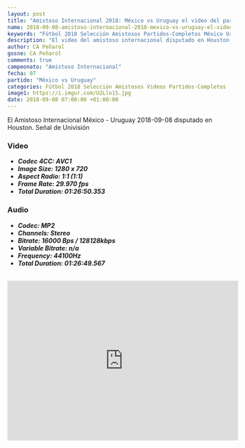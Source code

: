 ```yaml
---
layout: post
title: "Amistoso Internacional 2018: México vs Uruguay el video del partido completo "
name: 2018-09-08-amistoso-internacional-2018-mexico-vs-uruguay-el-video.markdown
keywords: "Fútbol 2018 Selección Amistosos Partidos-Completos México Uruguay video youtube"
description: "El video del amistoso internacional disputado en Houston entre los equipos de México y Uruguay en Fecha FIFA"
author: CA Peñarol
gosne: CA Peñarol
comments: true
campeonato: "Amistoso Internacional"
fecha: 07
partido: "México vs Uruguay"
categories: Fútbol 2018 Selección Amistosos Videos Partidos-Completos
image1: https://i.imgur.com/U2Llo1S.jpg
date: 2018-09-08 07:00:00 +01:00:00
---
```


El Amistoso Internacional México - Uruguay 2018-09-08 disputado en Houston. Señal de Univisión

### Video

 - ***Codec 4CC:          AVC1***
 - ***Image Size:         1280 x 720***
 - ***Aspect Radio:       1:1 (1:1)***
 - ***Frame Rate:         29.970 fps***
 - ***Total Duration:     01:26:50.353***

### Audio

 - ***Codec:              MP2***
 - ***Channels:           Stereo***
 - ***Bitrate:            16000 Bps / 128128kbps***
 - ***Variable Bitrate:   n/a***
 - ***Frequency:          44100Hz***
 - ***Total Duration:     01:26:49.567***

<br>

<iframe width="521" height="360" src="https://www.youtube.com/embed/x9N5mpOuYuI" frameborder="0" allow="autoplay; encrypted-media" allowfullscreen></iframe>
